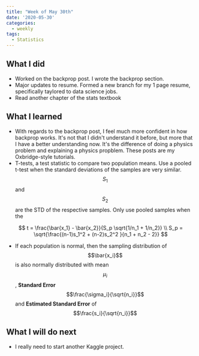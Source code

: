 ```yaml
---
title: "Week of May 30th"
date: '2020-05-30'
categories:
  - weekly
tags:
  - Statistics
---
```


## What I did

* Worked on the backprop post. I wrote the backprop section.
* Major updates to resume. Formed a new branch for my 1 page resume, specifically taylored to data science jobs.
* Read another chapter of the stats textbook

## What I learned

* With regards to the backprop post, I feel much more confident in how backprop works. It's not that I didn't understand it before, but more that I have a better understanding now. It's the difference of doing a physics problem and explaining a physics propblem. These posts are my Oxbridge-style tutorials.
* T-tests, a test statistic to compare two population means. Use a pooled t-test when the standard deviations of the samples are very similar. $$S_1$$ and $$S_2$$ are the STD of the respective samples. Only use pooled samples when the  

$$
t = \frac{\bar{x_1} - \bar{x_2}}{S_p \sqrt{1/n_1 + 1/n_2}} \\
S_p = \sqrt{\frac{(n-1)s_1^2 + (n-2)s_2^2 }{n_1 + n_2 - 2}}
$$

* If each population is normal, then the sampling distribution of $$\bar{x_i}$$ is also normally distributed with mean $$\mu_i$$, **Standard Error** $$\frac{\sigma_i}{\sqrt{n_i}}$$ and **Estimated Standard Error** of $$\frac{s_i}{\sqrt{n_i}}$$

## What I will do next

* I really need to start another Kaggle project.
